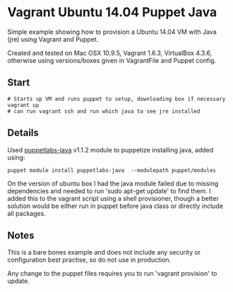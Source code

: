 # Vagrant Ubuntu 14.04 Puppet Java

Simple example showing how to provision a Ubuntu 14.04 VM with Java (jre) using Vagrant and Puppet.

Created and tested on Mac OSX 10.9.5, Vagrant 1.6.3, VirtualBox 4.3.6, otherwise using versions/boxes given in VagrantFile and Puppet config.

## Start

```
# Starts up VM and runs puppet to setup, downloading box if necessary
vagrant up
# can run vagrant ssh and run which java to see jre installed
```

## Details

Used [puppetlabs-java](https://forge.puppetlabs.com/puppetlabs/java) v1.1.2 module to puppetize installing java, added using:

```
puppet module install puppetlabs-java  --modulepath puppet/modules
```

On the version of ubuntu box I had the java module failed due to missing dependencies and needed to run 'sudo apt-get update' to find them. I added this to the vagrant script using a shell provisioner, though a better solution would be either run in puppet before java class or directly include all packages.

## Notes

This is a bare bones example and does not include any security or configuration best practise, so do not use in production.

Any change to the puppet files requires you to run 'vagrant provision' to update.
